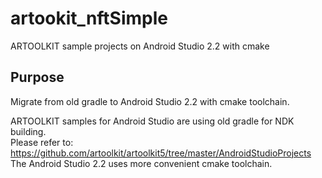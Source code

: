 # artookit_nftSimple
ARTOOLKIT sample projects on Android Studio 2.2 with cmake

## Purpose
Migrate from old gradle to Android Studio 2.2 with cmake toolchain.   

ARTOOLKIT samples for Android Studio are using old gradle for NDK building.  
Please refer to: https://github.com/artoolkit/artoolkit5/tree/master/AndroidStudioProjects  
The Android Studio 2.2 uses more convenient cmake toolchain.
